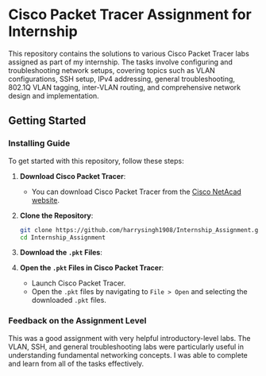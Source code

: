 # Cisco Packet Tracer Assignment for Internship

This repository contains the solutions to various Cisco Packet Tracer labs assigned as part of my internship. The tasks involve configuring and troubleshooting network setups, covering topics such as VLAN configurations, SSH setup, IPv4 addressing, general troubleshooting, 802.1Q VLAN tagging, inter-VLAN routing, and comprehensive network design and implementation.

## Getting Started

### Installing Guide

To get started with this repository, follow these steps:

1. **Download Cisco Packet Tracer**:
    - You can download Cisco Packet Tracer from the [Cisco NetAcad website](https://www.netacad.com/).

2. **Clone the Repository**:
    ```bash
    git clone https://github.com/harrysingh1908/Internship_Assignment.git
    cd Internship_Assignment
    ```

3. **Download the `.pkt` Files**:

4. **Open the `.pkt` Files in Cisco Packet Tracer**:
    - Launch Cisco Packet Tracer.
    - Open the `.pkt` files by navigating to `File > Open` and selecting the downloaded `.pkt` files.

### Feedback on the Assignment Level

This was a good assignment with very helpful introductory-level labs. The VLAN, SSH, and general troubleshooting labs were particularly useful in understanding fundamental networking concepts. I was able to complete and learn from all of the tasks effectively.
